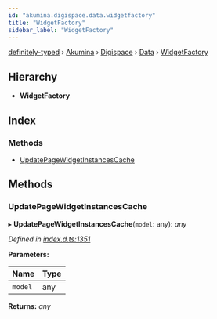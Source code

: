 ```yaml
---
id: "akumina.digispace.data.widgetfactory"
title: "WidgetFactory"
sidebar_label: "WidgetFactory"
---
```


[definitely-typed](../index.md) › [Akumina](../modules/akumina.md) › [Digispace](../modules/akumina.digispace.md) › [Data](../modules/akumina.digispace.data.md) › [WidgetFactory](akumina.digispace.data.widgetfactory.md)

## Hierarchy

* **WidgetFactory**

## Index

### Methods

* [UpdatePageWidgetInstancesCache](akumina.digispace.data.widgetfactory.md#updatepagewidgetinstancescache)

## Methods

###  UpdatePageWidgetInstancesCache

▸ **UpdatePageWidgetInstancesCache**(`model`: any): *any*

*Defined in [index.d.ts:1351](https://github.com/DefinitelyTyped/DefinitelyTyped/blob/0b97a539e8/types/akumina-core/index.d.ts#L1351)*

**Parameters:**

Name | Type |
------ | ------ |
`model` | any |

**Returns:** *any*
